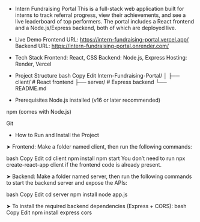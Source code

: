 * Intern Fundraising Portal
This is a full-stack web application built for interns to track referral progress, view their achievements, and see a live leaderboard of top performers. The portal includes a React frontend and a Node.js/Express backend, both of which are deployed live.

* Live Demo
Frontend URL: https://intern-fundraising-portal.vercel.app/
Backend URL: https://intern-fundraising-portal.onrender.com/

* Tech Stack
Frontend: React, CSS
Backend: Node.js, Express
Hosting: Render, Vercel

* Project Structure
bash
Copy
Edit
Intern-Fundraising-Portal/
│
├── client/        # React frontend
├── server/        # Express backend
└── README.md

* Prerequisites
Node.js installed (v16 or later recommended)

npm (comes with Node.js)

Git

* How to Run and Install the Project

➤ Frontend:
Make a folder named client, then run the following commands:

bash
Copy
Edit
cd client
npm install
npm start
 You don’t need to run npx create-react-app client if the frontend code is already present.

➤ Backend:
Make a folder named server, then run the following commands to start the backend server and expose the APIs:

bash
Copy
Edit
cd server
npm install
node app.js

➤ To install the required backend dependencies (Express + CORS):
bash
Copy
Edit
npm install express cors